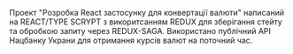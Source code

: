 Проект "Розробка React застосунку для конвертації валюти" написаний на
REACT/TYPE SCRYPT з викоритсанням REDUX для зберігання стейту та обробкою запиту
через REDUX-SAGA. Використано публічний API Нацбанку Украни для отримання курсів
валют на поточний час.
